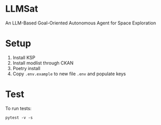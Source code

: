 # LLMSat
An LLM-Based Goal-Oriented Autonomous Agent for Space Exploration

# Setup
1. Install KSP
1. Install modlist through CKAN
1. Poetry install
1. Copy `.env.example` to new file `.env` and populate keys

# Test
To run tests:
```
pytest -v -s
```